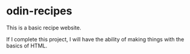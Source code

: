 # odin-recipes

This is a basic recipe website. 

If I complete this project, I will have the ability of making things with the basics of HTML.